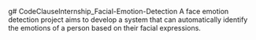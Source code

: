 g# CodeClauseInternship_Facial-Emotion-Detection
A face emotion detection project aims to develop a system that can automatically identify the emotions of a person based on their facial expressions.
